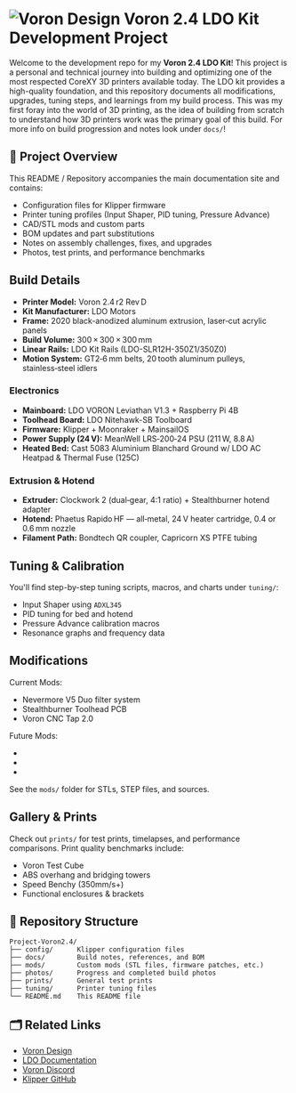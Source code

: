 # ![Voron Design](https://img.shields.io/badge/-white?style=flat&logo=vorondesign&logoColor=%23ED3023&logoSize=40) Voron 2.4 LDO Kit Development Project

Welcome to the development repo for my **Voron 2.4 LDO Kit**! This project is a personal and technical journey into building and optimizing one of the most respected CoreXY 3D printers available today. The LDO kit provides a high-quality foundation, and this repository documents all modifications, upgrades, tuning steps, and learnings from my build process. This was my first foray into the world of 3D printing, as the idea of building from scratch to understand how 3D printers work was the primary goal of this build. For more info on build progression and notes look under `docs/`!

## 🔧 Project Overview

This README / Repository accompanies the main documentation site and contains:

- Configuration files for Klipper firmware
- Printer tuning profiles (Input Shaper, PID tuning, Pressure Advance)
- CAD/STL mods and custom parts
- BOM updates and part substitutions
- Notes on assembly challenges, fixes, and upgrades
- Photos, test prints, and performance benchmarks

## Build Details
- **Printer Model:** Voron 2.4 r2 Rev D  
- **Kit Manufacturer:** LDO Motors  
- **Frame:** 2020 black-anodized aluminum extrusion, laser‑cut acrylic panels  
- **Build Volume:** 300 × 300 × 300 mm  
- **Linear Rails:** LDO Kit Rails (LDO-SLR12H-350Z1/350Z0)
- **Motion System:** GT2‑6 mm belts, 20 tooth aluminum pulleys, stainless‑steel idlers
  
### Electronics

- **Mainboard:** LDO VORON Leviathan V1.3 + Raspberry Pi 4B
- **Toolhead Board:** LDO Nitehawk-SB Toolboard
- **Firmware:** Klipper + Moonraker + MainsailOS  
- **Power Supply (24 V):** MeanWell LRS‑200‑24 PSU (211 W, 8.8 A)  
- **Heated Bed:** Cast 5083 Aluminium Blanchard Ground w/ LDO AC Heatpad & Thermal Fuse (125C)

### Extrusion & Hotend

- **Extruder:** Clockwork 2 (dual‑gear, 4:1 ratio) + Stealthburner hotend adapter  
- **Hotend:** Phaetus Rapido HF — all‑metal, 24 V heater cartridge, 0.4 or 0.6 mm nozzle  
- **Filament Path:** Bondtech QR coupler, Capricorn XS PTFE tubing  

## Tuning & Calibration

You'll find step-by-step tuning scripts, macros, and charts under `tuning/`:

- Input Shaper using `ADXL345`
- PID tuning for bed and hotend
- Pressure Advance calibration macros
- Resonance graphs and frequency data

## Modifications

Current Mods:

- Nevermore V5 Duo filter system
- Stealthburner Toolhead PCB
- Voron CNC Tap 2.0

Future Mods:

- 
- 
-

See the `mods/` folder for STLs, STEP files, and sources.

## Gallery & Prints

Check out `prints/` for test prints, timelapses, and performance comparisons. Print quality benchmarks include:

- Voron Test Cube
- ABS overhang and bridging towers
- Speed Benchy (350mm/s+)
- Functional enclosures & brackets

## 📁 Repository Structure

```text
Project-Voron2.4/
├── config/      Klipper configuration files
├── docs/        Build notes, references, and BOM
├── mods/        Custom mods (STL files, firmware patches, etc.)
├── photos/      Progress and completed build photos
├── prints/      General test prints
├── tuning/      Printer tuning files
└── README.md    This README file
```

## 🗂️ Related Links

- [Voron Design](https://vorondesign.com/)
- [LDO Documentation](https://docs.ldomotors.com/)
- [Voron Discord](https://discord.gg/voron)
- [Klipper GitHub](https://github.com/Klipper3d/klipper)

